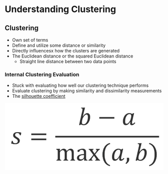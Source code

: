 # Understanding Clustering

## Clustering

* Own set of terms
* Define and utilize some distance or similarity
* Directly influencesx how the clusters are generated
* The Euclidean distance or the squared Euclidean distance
  * Straight line distance between two data points

### Internal Clustering Evaluation

* Stuck with evaluating how well our clustering technique performs
* Evaluate clustering by making similarity and dissimilarity measurements
* The [silhouette coefficient](https://en.wikipedia.org/wiki/Silhouette_(clustering))

![alt text](silhouette_coefficient.png)